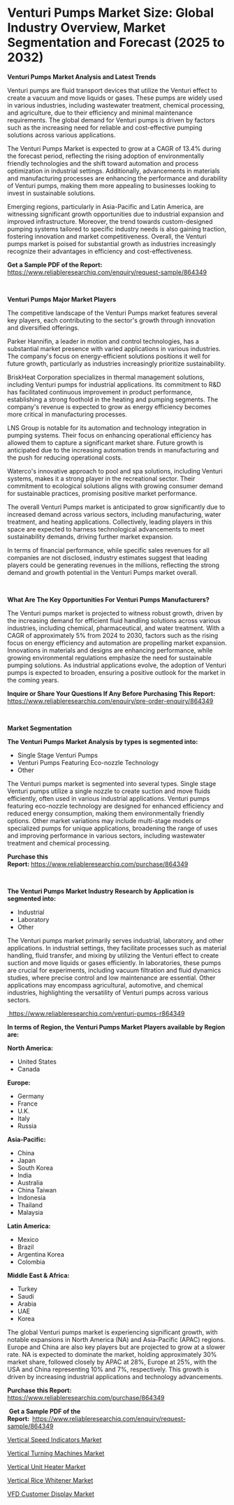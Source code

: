 <p><h1>Venturi Pumps Market Size: Global Industry Overview, Market Segmentation and Forecast (2025 to 2032)</h1></p><p><strong>Venturi Pumps Market Analysis and Latest Trends</strong></p>
<p><p>Venturi pumps are fluid transport devices that utilize the Venturi effect to create a vacuum and move liquids or gases. These pumps are widely used in various industries, including wastewater treatment, chemical processing, and agriculture, due to their efficiency and minimal maintenance requirements. The global demand for Venturi pumps is driven by factors such as the increasing need for reliable and cost-effective pumping solutions across various applications.</p><p>The Venturi Pumps Market is expected to grow at a CAGR of 13.4% during the forecast period, reflecting the rising adoption of environmentally friendly technologies and the shift toward automation and process optimization in industrial settings. Additionally, advancements in materials and manufacturing processes are enhancing the performance and durability of Venturi pumps, making them more appealing to businesses looking to invest in sustainable solutions. </p><p>Emerging regions, particularly in Asia-Pacific and Latin America, are witnessing significant growth opportunities due to industrial expansion and improved infrastructure. Moreover, the trend towards custom-designed pumping systems tailored to specific industry needs is also gaining traction, fostering innovation and market competitiveness. Overall, the Venturi pumps market is poised for substantial growth as industries increasingly recognize their advantages in efficiency and cost-effectiveness.</p></p>
<p><strong>Get a Sample PDF of the Report:&nbsp;</strong> <a href="https://www.reliableresearchiq.com/enquiry/request-sample/864349?utm_campaign=1842&utm_medium=2&utm_source=Github&utm_content=ia&utm_term=20022025&utm_id=venturi-pumps">https://www.reliableresearchiq.com/enquiry/request-sample/864349</a></p>
<p>&nbsp;</p>
<p><strong>Venturi Pumps Major Market Players</strong></p>
<p><p>The competitive landscape of the Venturi Pumps market features several key players, each contributing to the sector's growth through innovation and diversified offerings.</p><p>Parker Hannifin, a leader in motion and control technologies, has a substantial market presence with varied applications in various industries. The company's focus on energy-efficient solutions positions it well for future growth, particularly as industries increasingly prioritize sustainability. </p><p>BriskHeat Corporation specializes in thermal management solutions, including Venturi pumps for industrial applications. Its commitment to R&D has facilitated continuous improvement in product performance, establishing a strong foothold in the heating and pumping segments. The company's revenue is expected to grow as energy efficiency becomes more critical in manufacturing processes.</p><p>LNS Group is notable for its automation and technology integration in pumping systems. Their focus on enhancing operational efficiency has allowed them to capture a significant market share. Future growth is anticipated due to the increasing automation trends in manufacturing and the push for reducing operational costs.</p><p>Waterco's innovative approach to pool and spa solutions, including Venturi systems, makes it a strong player in the recreational sector. Their commitment to ecological solutions aligns with growing consumer demand for sustainable practices, promising positive market performance.</p><p>The overall Venturi Pumps market is anticipated to grow significantly due to increased demand across various sectors, including manufacturing, water treatment, and heating applications. Collectively, leading players in this space are expected to harness technological advancements to meet sustainability demands, driving further market expansion.  </p><p>In terms of financial performance, while specific sales revenues for all companies are not disclosed, industry estimates suggest that leading players could be generating revenues in the millions, reflecting the strong demand and growth potential in the Venturi Pumps market overall.</p></p>
<p>&nbsp;</p>
<p><strong>What Are The Key Opportunities For Venturi Pumps Manufacturers?</strong></p>
<p><p>The Venturi pumps market is projected to witness robust growth, driven by the increasing demand for efficient fluid handling solutions across various industries, including chemical, pharmaceutical, and water treatment. With a CAGR of approximately 5% from 2024 to 2030, factors such as the rising focus on energy efficiency and automation are propelling market expansion. Innovations in materials and designs are enhancing performance, while growing environmental regulations emphasize the need for sustainable pumping solutions. As industrial applications evolve, the adoption of Venturi pumps is expected to broaden, ensuring a positive outlook for the market in the coming years.</p></p>
<p><strong>Inquire or Share Your Questions If Any Before Purchasing This Report:</strong> <a href="https://www.reliableresearchiq.com/enquiry/pre-order-enquiry/864349?utm_campaign=1842&utm_medium=2&utm_source=Github&utm_content=ia&utm_term=20022025&utm_id=venturi-pumps">https://www.reliableresearchiq.com/enquiry/pre-order-enquiry/864349</a></p>
<p>&nbsp;</p>
<p><strong>Market Segmentation</strong></p>
<p><strong>The Venturi Pumps Market Analysis by types is segmented into:</strong></p>
<p><ul><li>Single Stage Venturi Pumps</li><li>Venturi Pumps Featuring Eco-nozzle Technology</li><li>Other</li></ul></p>
<p><p>The Venturi pumps market is segmented into several types. Single stage Venturi pumps utilize a single nozzle to create suction and move fluids efficiently, often used in various industrial applications. Venturi pumps featuring eco-nozzle technology are designed for enhanced efficiency and reduced energy consumption, making them environmentally friendly options. Other market variations may include multi-stage models or specialized pumps for unique applications, broadening the range of uses and improving performance in various sectors, including wastewater treatment and chemical processing.</p></p>
<p><strong>Purchase this Report:&nbsp;</strong><a href="https://www.reliableresearchiq.com/purchase/864349?utm_campaign=1842&utm_medium=2&utm_source=Github&utm_content=ia&utm_term=20022025&utm_id=venturi-pumps">https://www.reliableresearchiq.com/purchase/864349</a></p>
<p>&nbsp;</p>
<p><strong>The Venturi Pumps Market Industry Research by Application is segmented into:</strong></p>
<p><ul><li>Industrial</li><li>Laboratory</li><li>Other</li></ul></p>
<p><p>The Venturi pumps market primarily serves industrial, laboratory, and other applications. In industrial settings, they facilitate processes such as material handling, fluid transfer, and mixing by utilizing the Venturi effect to create suction and move liquids or gases efficiently. In laboratories, these pumps are crucial for experiments, including vacuum filtration and fluid dynamics studies, where precise control and low maintenance are essential. Other applications may encompass agricultural, automotive, and chemical industries, highlighting the versatility of Venturi pumps across various sectors.</p></p>
<p><a href="https://www.reliableresearchiq.com/venturi-pumps-r864349?utm_campaign=1842&utm_medium=2&utm_source=Github&utm_content=ia&utm_term=20022025&utm_id=venturi-pumps">&nbsp;https://www.reliableresearchiq.com/venturi-pumps-r864349</a></p>
<p><strong>In terms of Region, the Venturi Pumps Market Players available by Region are:</strong></p>
<p>
    <p> <strong> North America: </strong>
        <ul>
            <li>United States</li>
            <li>Canada</li>
        </ul>
        </p> 
    <p> <strong> Europe: </strong>
        <ul>
            <li>Germany</li>
            <li>France</li>
            <li>U.K.</li>
            <li>Italy</li>
            <li>Russia</li>
        </ul>
        </p> 
    <p> <strong> Asia-Pacific: </strong>
        <ul>
            <li>China</li>
            <li>Japan</li>
            <li>South Korea</li>
            <li>India</li>
            <li>Australia</li>
            <li>China Taiwan</li>
            <li>Indonesia</li>
            <li>Thailand</li>
            <li>Malaysia</li>
        </ul>
        </p> 
    <p> <strong> Latin America: </strong>
        <ul>
            <li>Mexico</li>
            <li>Brazil</li>
            <li>Argentina Korea</li>
            <li>Colombia</li>
        </ul>
        </p> 
    <p> <strong> Middle East & Africa: </strong>
        <ul>
            <li>Turkey</li>
            <li>Saudi</li>
            <li>Arabia</li>
            <li>UAE</li>
            <li>Korea</li>
        </ul>
    </p>
    </p>
<p><p>The global Venturi pumps market is experiencing significant growth, with notable expansions in North America (NA) and Asia-Pacific (APAC) regions. Europe and China are also key players but are projected to grow at a slower rate. NA is expected to dominate the market, holding approximately 30% market share, followed closely by APAC at 28%, Europe at 25%, with the USA and China representing 10% and 7%, respectively. This growth is driven by increasing industrial applications and technology advancements.</p></p>
<p><strong>Purchase this Report: </strong><a href="https://www.reliableresearchiq.com/purchase/864349?utm_campaign=1842&utm_medium=2&utm_source=Github&utm_content=ia&utm_term=20022025&utm_id=venturi-pumps">https://www.reliableresearchiq.com/purchase/864349</a></p>
<p>&nbsp;<strong>Get a Sample PDF of the Report:&nbsp;&nbsp;</strong><a href="https://www.reliableresearchiq.com/enquiry/request-sample/864349?utm_campaign=1842&utm_medium=2&utm_source=Github&utm_content=ia&utm_term=20022025&utm_id=venturi-pumps">https://www.reliableresearchiq.com/enquiry/request-sample/864349</a></p>
<p><strong></strong></p>
<p><p><a href="https://github.com/koylebondant/Market-Research-Report-List-1/blob/main/vertical-speed-indicators-market.md?utm_campaign=1842&utm_medium=2&utm_source=Github&utm_content=ia&utm_term=20022025&utm_id=venturi-pumps">Vertical Speed Indicators Market</a></p><p><a href="https://github.com/beyeagamizjp/Market-Research-Report-List-1/blob/main/vertical-turning-machines-market.md?utm_campaign=1842&utm_medium=2&utm_source=Github&utm_content=ia&utm_term=20022025&utm_id=venturi-pumps">Vertical Turning Machines Market</a></p><p><a href="https://github.com/kukolkasimo5/Market-Research-Report-List-1/blob/main/vertical-unit-heater-market.md?utm_campaign=1842&utm_medium=2&utm_source=Github&utm_content=ia&utm_term=20022025&utm_id=venturi-pumps">Vertical Unit Heater Market</a></p><p><a href="https://github.com/saiinylerma6/Market-Research-Report-List-1/blob/main/vertical-rice-whitener-market.md?utm_campaign=1842&utm_medium=2&utm_source=Github&utm_content=ia&utm_term=20022025&utm_id=venturi-pumps">Vertical Rice Whitener Market</a></p><p><a href="https://github.com/mudgeadamsvx/Market-Research-Report-List-1/blob/main/vfd-customer-display-market.md?utm_campaign=1842&utm_medium=2&utm_source=Github&utm_content=ia&utm_term=20022025&utm_id=venturi-pumps">VFD Customer Display Market</a></p></p>